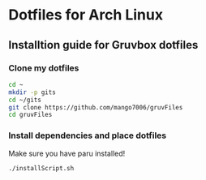 # Dotfiles for Arch Linux

## Installtion guide for Gruvbox dotfiles
### Clone my dotfiles
```bash
cd ~
mkdir -p gits
cd ~/gits
git clone https://github.com/mango7006/gruvFiles
cd gruvFiles
```

### Install dependencies and place dotfiles

Make sure you have paru installed!

```bash
./installScript.sh
```

